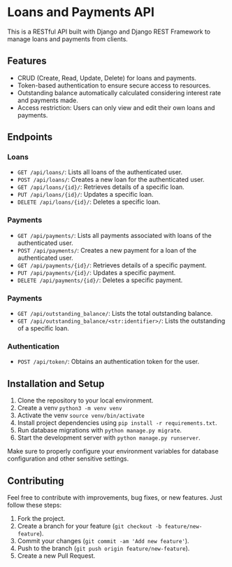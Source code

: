 # Loans and Payments API

This is a RESTful API built with Django and Django REST Framework to manage loans and payments from clients.

## Features

- CRUD (Create, Read, Update, Delete) for loans and payments.
- Token-based authentication to ensure secure access to resources.
- Outstanding balance automatically calculated considering interest rate and payments made.
- Access restriction: Users can only view and edit their own loans and payments.

## Endpoints

### Loans

- `GET /api/loans/`: Lists all loans of the authenticated user.
- `POST /api/loans/`: Creates a new loan for the authenticated user.
- `GET /api/loans/{id}/`: Retrieves details of a specific loan.
- `PUT /api/loans/{id}/`: Updates a specific loan.
- `DELETE /api/loans/{id}/`: Deletes a specific loan.

### Payments

- `GET /api/payments/`: Lists all payments associated with loans of the authenticated user.
- `POST /api/payments/`: Creates a new payment for a loan of the authenticated user.
- `GET /api/payments/{id}/`: Retrieves details of a specific payment.
- `PUT /api/payments/{id}/`: Updates a specific payment.
- `DELETE /api/payments/{id}/`: Deletes a specific payment.

### Payments

- `GET /api/outstanding_balance/`: Lists the total outstanding balance.
- `GET /api/outstanding_balance/<str:identifier>/`: Lists the outstanding of a specific loan.

### Authentication

- `POST /api/token/`: Obtains an authentication token for the user.

## Installation and Setup

1. Clone the repository to your local environment.
2. Create a venv `python3 -m venv venv`
3. Activate the venv `source venv/bin/activate`
4. Install project dependencies using `pip install -r requirements.txt`.
5. Run database migrations with `python manage.py migrate`.
6. Start the development server with `python manage.py runserver`.

Make sure to properly configure your environment variables for database configuration and other sensitive settings.

## Contributing

Feel free to contribute with improvements, bug fixes, or new features. Just follow these steps:

1. Fork the project.
2. Create a branch for your feature (`git checkout -b feature/new-feature`).
3. Commit your changes (`git commit -am 'Add new feature'`).
4. Push to the branch (`git push origin feature/new-feature`).
5. Create a new Pull Request.
